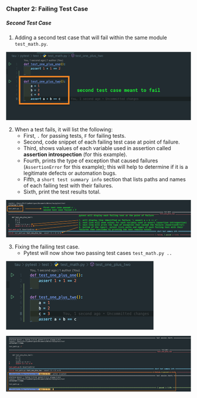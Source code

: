 ### Chapter 2: Failing Test Case

##### Second Test Case

1. Adding a second test case that will fail within the same module `test_math.py`.

![](../img/pytest_4.png)

2. When a test fails, it will list the following:
   - First, `.` for passing tests, `F` for failing tests.
   - Second, code snippet of each failing test case at point of failure.
   - Third, shows values of each variable used in assertion called **assertion introspection** (for this example).
   - Fourth, prints the type of exception that caused failures (`AssertionError` for this example); this will help to determine if it is a legitimate defects or automation bugs.
   - Fifth, a `short test summary info` section that lists paths and names of each failing test with their failures.
   - Sixth, print the test results total.

![](../img/pytest_5.png)
<br>


3. Fixing the failing test case.
   - Pytest will now show two passing test cases `test_math.py ..`

![](../img/pytest_6.png)

![](../img/pytest_7.png)